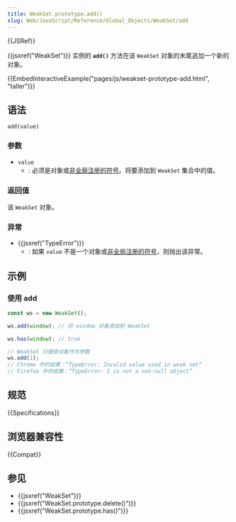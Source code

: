 ```yaml
---
title: WeakSet.prototype.add()
slug: Web/JavaScript/Reference/Global_Objects/WeakSet/add
---
```


{{JSRef}}

{{jsxref("WeakSet")}} 实例的 **`add()`** 方法在该 `WeakSet` 对象的末尾追加一个新的对象。

{{EmbedInteractiveExample("pages/js/weakset-prototype-add.html", "taller")}}

## 语法

```js-nolint
add(value)
```

### 参数

- `value`
  - : 必须是对象或[非全局注册的符号](/zh-CN/docs/Web/JavaScript/Reference/Global_Objects/Symbol#全局共享的_symbol)。将要添加到 `WeakSet` 集合中的值。

### 返回值

该 `WeakSet` 对象。

### 异常

- {{jsxref("TypeError")}}
  - : 如果 `value` 不是一个对象或[非全局注册的符号](/zh-CN/docs/Web/JavaScript/Reference/Global_Objects/Symbol#全局共享的_symbol)，则抛出该异常。

## 示例

### 使用 add

```js
const ws = new WeakSet();

ws.add(window); // 将 window 对象添加到 WeakSet

ws.has(window); // true

// WeakSet 只接受对象作为参数
ws.add(1);
// Chrome 中的结果：“TypeError: Invalid value used in weak set”
// Firefox 中的结果：“TypeError: 1 is not a non-null object”
```

## 规范

{{Specifications}}

## 浏览器兼容性

{{Compat}}

## 参见

- {{jsxref("WeakSet")}}
- {{jsxref("WeakSet.prototype.delete()")}}
- {{jsxref("WeakSet.prototype.has()")}}
